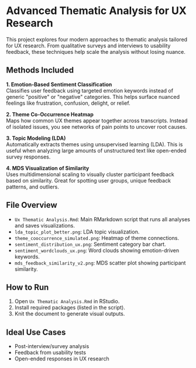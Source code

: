 # Advanced Thematic Analysis for UX Research

This project explores four modern approaches to thematic analysis tailored for UX research. From qualitative surveys and interviews to usability feedback, these techniques help scale the analysis without losing nuance.

## Methods Included

**1. Emotion-Based Sentiment Classification**  
Classifies user feedback using targeted emotion keywords instead of generic "positive" or "negative" categories. This helps surface nuanced feelings like frustration, confusion, delight, or relief.

**2. Theme Co-Occurrence Heatmap**  
Maps how common UX themes appear together across transcripts. Instead of isolated issues, you see networks of pain points to uncover root causes.

**3. Topic Modeling (LDA)**  
Automatically extracts themes using unsupervised learning (LDA). This is useful when analyzing large amounts of unstructured text like open-ended survey responses.

**4. MDS Visualization of Similarity**  
Uses multidimensional scaling to visually cluster participant feedback based on similarity. Great for spotting user groups, unique feedback patterns, and outliers.

## File Overview

- `Ux Thematic Analysis.Rmd`: Main RMarkdown script that runs all analyses and saves visualizations.
- `lda_topic_plot_better.png`: LDA topic visualization.
- `theme_cooccurrence_simulated.png`: Heatmap of theme connections.
- `sentiment_distribution_ux.png`: Sentiment category bar chart.
- `sentiment_wordclouds_ux.png`: Word clouds showing emotion-driven keywords.
- `mds_feedback_similarity_v2.png`: MDS scatter plot showing participant similarity.

## How to Run

1. Open `Ux Thematic Analysis.Rmd` in RStudio.
2. Install required packages (listed in the script).
3. Knit the document to generate visual outputs.

## Ideal Use Cases
- Post-interview/survey analysis
- Feedback from usability tests
- Open-ended responses in UX research
